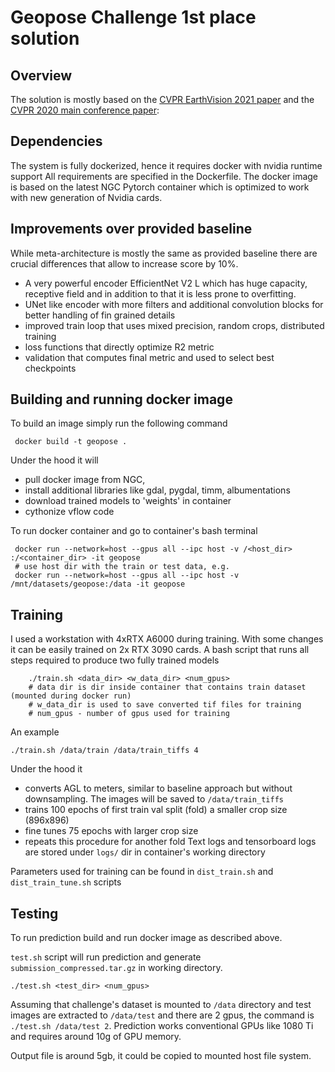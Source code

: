# Geopose Challenge 1st place solution


## Overview

The solution is mostly based on the [CVPR EarthVision 2021 paper](https://arxiv.org/abs/2105.08229) and the [CVPR 2020 main conference paper](http://openaccess.thecvf.com/content_CVPR_2020/papers/Christie_Learning_Geocentric_Object_Pose_in_Oblique_Monocular_Images_CVPR_2020_paper.pdf):


## Dependencies

The system is fully dockerized, hence it requires docker with nvidia runtime support
All requirements are specified in the Dockerfile.
The docker image is based on the latest NGC Pytorch container which is optimized to work with new generation of Nvidia cards.
 
## Improvements over provided baseline

While meta-architecture is mostly the same as provided baseline there are crucial differences that allow to increase score by 10%.

- A very powerful encoder EfficientNet V2 L which has huge capacity,  receptive field and in addition to that it is less prone to overfitting. 
- UNet like encoder with more filters and additional convolution blocks for better handling of fin grained details
- improved train loop that uses mixed precision, random crops, distributed training
- loss functions that directly optimize R2 metric
- validation that computes final metric and used to select best checkpoints

## Building and running docker image
To build an image simply run the following command 
```
 docker build -t geopose .
```
Under the hood it will 
- pull docker image from NGC, 
- install additional libraries like gdal, pygdal, timm, albumentations
- download trained models to 'weights' in container 
- cythonize vflow code

To run docker container and go to  container's  bash terminal
```
 docker run --network=host --gpus all --ipc host -v /<host_dir> :/<container_dir> -it geopose
 # use host dir with the train or test data, e.g.
 docker run --network=host --gpus all --ipc host -v /mnt/datasets/geopose:/data -it geopose
```
## Training

I used a workstation with 4xRTX A6000 during training. With some changes it can be easily trained on 2x RTX 3090 cards.
A bash script that runs all steps required to produce two fully trained models
```shell
    ./train.sh <data_dir> <w_data_dir> <num_gpus>
    # data dir is dir inside container that contains train dataset (mounted during docker run)
    # w_data_dir is used to save converted tif files for training
    # num_gpus - number of gpus used for training
``` 
An example 
```shell
./train.sh /data/train /data/train_tiffs 4 
```

Under the hood it 
- converts AGL to meters, similar to baseline approach but without downsampling. The images will be saved to `/data/train_tiffs`
- trains 100 epochs of first train val split (fold) a smaller crop size (896x896)
- fine tunes 75 epochs with larger crop size
- repeats this procedure for another fold
Text logs and tensorboard logs are stored under `logs/` dir in container's working directory

Parameters used for training can be found in `dist_train.sh` and `dist_train_tune.sh` scripts

## Testing

To run prediction build and run docker image as described above.

`test.sh` script will run prediction  and generate `submission_compressed.tar.gz` in working directory. 

`./test.sh <test_dir> <num_gpus>`


Assuming that challenge's dataset is mounted to `/data` directory and test images are extracted to `/data/test` and there are 2 gpus, the command is
`./test.sh /data/test 2`. Prediction works conventional GPUs like 1080 Ti and requires around 10g of GPU memory. 

Output file is around 5gb, it could be copied to mounted host file system.